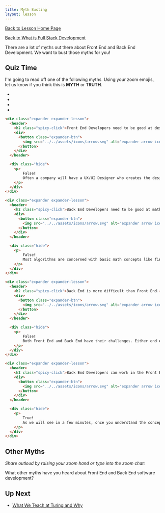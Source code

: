 ```yaml
---
title: Myth Busting
layout: lesson
---
```


<a href="../">Back to Lesson Home Page</a>

[Back to What is Full Stack Development](../what-is-fs)

There are a lot of myths out there about Front End and Back End Development.
We want to bust those myths for you!

## Quiz Time

I'm going to read off one of the following myths. 
Using your zoom emojis, let us know if you think this is **MYTH** or **TRUTH**.

- 
- 
- 
- 
```html
<div class="expander expander-lesson">
  <header>
    <h2 class="spicy-click">Front End Developers need to be good at design.</h2>
    <div>
      <button class="expander-btn">
        <img src="../../assets/icons/arrow.svg" alt="expander arrow icon" />
      </button>
    </div>
  </header>

  <div class="hide">
    <p>
        False! 
        Often a company will have a UX/UI Designer who creates the designs, color schemes, and layouts. The Front End Developer will then implement those designs using CSS or other styling tools and frameworks.
    </p>
  </div>
</div>
```

```html
<div class="expander expander-lesson">
  <header>
    <h2 class="spicy-click">Back End Developers need to be good at math.</h2>
    <div>
      <button class="expander-btn">
        <img src="../../assets/icons/arrow.svg" alt="expander arrow icon" />
      </button>
    </div>
  </header>

  <div class="hide">
    <p>
        False!
        Most algorithms are concerned with basic math concepts like finding *sums* and *averages*. Any other mathematical formulas needed can be googled!
    </p>
  </div>
</div>
```

```html
<div class="expander expander-lesson">
  <header>
    <h2 class="spicy-click">Back End is more difficult than Front End.</h2>
    <div>
      <button class="expander-btn">
        <img src="../../assets/icons/arrow.svg" alt="expander arrow icon" />
      </button>
    </div>
  </header>

  <div class="hide">
    <p>
        False!
        Both Front End and Back End have their challenges. Either end of the stack will allow you to flex those brain muscles!
    </p>
  </div>
</div>
```

```html
<div class="expander expander-lesson">
  <header>
    <h2 class="spicy-click">Back End Developers can work in the Front End and Front End Developers can work in the Back End.</h2>
    <div>
      <button class="expander-btn">
        <img src="../../assets/icons/arrow.svg" alt="expander arrow icon" />
      </button>
    </div>
  </header>

  <div class="hide">
    <p>
        True!
        As we will see in a few minutes, once you understand the concepts and foundations of software development, you can apply that knowledge to any new language or framework you encounter. At the end of the day, software development is software development, whether you're working in the Front End or the Back End.
    </p>
  </div>
</div>
```

## Other Myths

*Share outloud by raising your zoom hand or type into the zoom chat:*

What other myths have you heard about Front End and Back End software development? 

## Up Next
- [What We Teach at Turing and Why](../why-be-fe)